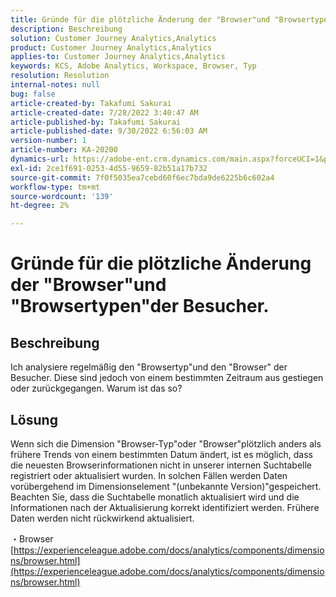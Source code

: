 ```yaml
---
title: Gründe für die plötzliche Änderung der "Browser"und "Browsertypen"der Besucher.
description: Beschreibung
solution: Customer Journey Analytics,Analytics
product: Customer Journey Analytics,Analytics
applies-to: Customer Journey Analytics,Analytics
keywords: KCS, Adobe Analytics, Workspace, Browser, Typ
resolution: Resolution
internal-notes: null
bug: false
article-created-by: Takafumi Sakurai
article-created-date: 7/28/2022 3:40:47 AM
article-published-by: Takafumi Sakurai
article-published-date: 9/30/2022 6:56:03 AM
version-number: 1
article-number: KA-20200
dynamics-url: https://adobe-ent.crm.dynamics.com/main.aspx?forceUCI=1&pagetype=entityrecord&etn=knowledgearticle&id=7338840c-270e-ed11-82e5-000d3a379369
exl-id: 2ce1f691-0253-4d55-9659-82b51a17b732
source-git-commit: 7f0f5035ea7cebd60f6ec7bda9de6225b6c602a4
workflow-type: tm+mt
source-wordcount: '139'
ht-degree: 2%

---
```


# Gründe für die plötzliche Änderung der &quot;Browser&quot;und &quot;Browsertypen&quot;der Besucher.

## Beschreibung

Ich analysiere regelmäßig den &quot;Browsertyp&quot;und den &quot;Browser&quot; der Besucher. Diese sind jedoch von einem bestimmten Zeitraum aus gestiegen oder zurückgegangen. Warum ist das so?

## Lösung


Wenn sich die Dimension &quot;Browser-Typ&quot;oder &quot;Browser&quot;plötzlich anders als frühere Trends von einem bestimmten Datum ändert, ist es möglich, dass die neuesten Browserinformationen nicht in unserer internen Suchtabelle registriert oder aktualisiert wurden. In solchen Fällen werden Daten vorübergehend im Dimensionselement &quot;(unbekannte Version)&quot;gespeichert. Beachten Sie, dass die Suchtabelle monatlich aktualisiert wird und die Informationen nach der Aktualisierung korrekt identifiziert werden. Frühere Daten werden nicht rückwirkend aktualisiert.

・Browser
[https://experienceleague.adobe.com/docs/analytics/components/dimensions/browser.html](https://experienceleague.adobe.com/docs/analytics/components/dimensions/browser.html)
